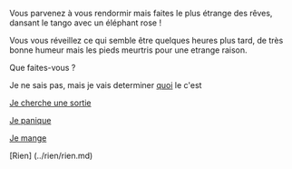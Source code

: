 Vous parvenez à vous rendormir mais faites le plus étrange des rêves,
 dansant le tango avec un éléphant rose !

Vous vous réveillez ce qui semble être quelques heures plus tard,
 de très bonne humeur mais les pieds meurtris pour une etrange raison.

Que faites-vous ?

Je ne sais pas, mais je vais determiner [quoi](../appelle-genie/appelle-genie.md) le c'est

[Je cherche une sortie](../sortie/chercher-la-sortie.md)

[Je panique](../panique/frapper-le-mur.md)

[Je mange](../manger/faim.md)

[Rien] (../rien/rien.md)
